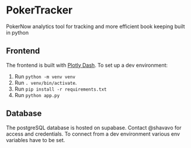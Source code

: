 # PokerTracker

PokerNow analytics tool for tracking and more efficient book keeping built in python

## Frontend

The frontend is built with [Plotly Dash](https://dash.plotly.com/). To set up a dev environment:

1. Run `python -m venv venv`
2. Run `. venv/bin/activate`.
3. Run `pip install -r requirements.txt`
4. Run `python app.py`

## Database

The postgreSQL database is hosted on supabase. Contact @shavavo for access and credentials. To connect from a dev
environment various env variables have to be set.
